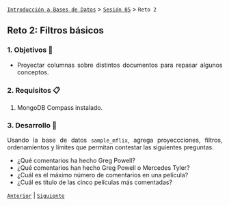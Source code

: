 [`Introducción a Bases de Datos`](../../Readme.md) > [`Sesión 05`](../Readme.md) > `Reto 2`
	
## Reto 2: Filtros básicos

<div style="text-align: justify;">

### 1. Objetivos :dart:

- Proyectar columnas sobre distintos documentos para repasar algunos conceptos.

### 2. Requisitos :clipboard:

1. MongoDB Compass instalado.

### 3. Desarrollo :rocket:

Usando la base de datos `sample_mflix`, agrega proyeccciones, filtros, ordenamientos y límites que permitan contestar las siguientes preguntas.

- ¿Qué comentarios ha hecho Greg Powell?
- ¿Qué comentarios han hecho Greg Powell o Mercedes Tyler?
- ¿Cuál es el máximo número de comentarios en una película?
- ¿Cuál es título de las cinco películas más comentadas?


[`Anterior`](../Ejemplo-02/Readme.md) | [`Siguiente`](../Readme.md#3-proyecto-hammer)

</div>
